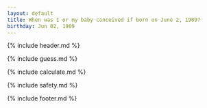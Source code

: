 ```yaml
---
layout: default
title: When was I or my baby conceived if born on June 2, 1909?
birthday: Jun 02, 1909
---
```


{% include header.md %}

{% include guess.md %}

{% include calculate.md %}

{% include safety.md %}

{% include footer.md %}



